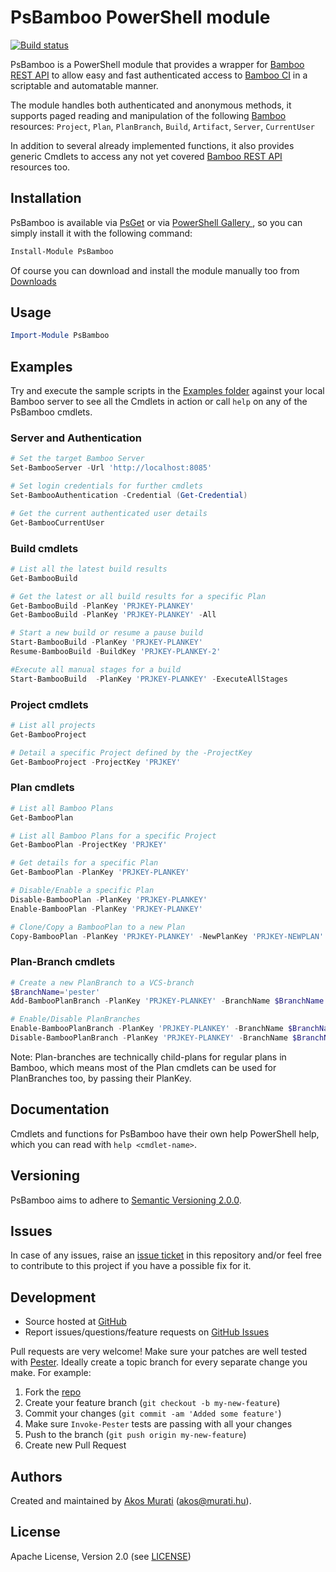 PsBamboo PowerShell module
==========================
[![Build status](https://ci.appveyor.com/api/projects/status/etxmi7i4qc8qtloe?svg=true)](https://ci.appveyor.com/project/muratiakos/psbamboo)

PsBamboo is a PowerShell module that provides a wrapper for [Bamboo][bamboo]
[REST API][bambooapi] to allow easy and fast authenticated access to
[Bamboo CI][bamboo] in a scriptable and automatable manner.

The module handles both authenticated and anonymous methods, it supports paged
reading and manipulation of the following [Bamboo][bamboo] resources:
`Project`, `Plan`, `PlanBranch`, `Build`, `Artifact`, `Server`, `CurrentUser`

In addition to several already implemented functions, it also provides
generic Cmdlets to access any not yet covered [Bamboo REST API][bambooapi]
resources too.

## Installation
PsBamboo is available via [PsGet][psget] or via [PowerShell Gallery ][psgallery],
so you can simply install it with the following command:
```powershell
Install-Module PsBamboo
```
Of course you can download and install the module manually too from
[Downloads][download]

## Usage
```powershell
Import-Module PsBamboo
```

## Examples
Try and execute the sample scripts in the [Examples folder][examples] against your local Bamboo
server to see all the Cmdlets in action or call `help` on any of the PsBamboo cmdlets.

### Server and Authentication
```powershell
# Set the target Bamboo Server
Set-BambooServer -Url 'http://localhost:8085'

# Set login credentials for further cmdlets
Set-BambooAuthentication -Credential (Get-Credential)

# Get the current authenticated user details
Get-BambooCurrentUser
```

### Build cmdlets
```powershell
# List all the latest build results
Get-BambooBuild

# Get the latest or all build results for a specific Plan
Get-BambooBuild -PlanKey 'PRJKEY-PLANKEY'
Get-BambooBuild -PlanKey 'PRJKEY-PLANKEY' -All

# Start a new build or resume a pause build
Start-BambooBuild -PlanKey 'PRJKEY-PLANKEY'
Resume-BambooBuild -BuildKey 'PRJKEY-PLANKEY-2'

#Execute all manual stages for a build
Start-BambooBuild  -PlanKey 'PRJKEY-PLANKEY' -ExecuteAllStages
```

### Project cmdlets
```powershell
# List all projects
Get-BambooProject

# Detail a specific Project defined by the -ProjectKey
Get-BambooProject -ProjectKey 'PRJKEY'
```

### Plan cmdlets
```powershell
# List all Bamboo Plans
Get-BambooPlan

# List all Bamboo Plans for a specific Project
Get-BambooPlan -ProjectKey 'PRJKEY'

# Get details for a specific Plan
Get-BambooPlan -PlanKey 'PRJKEY-PLANKEY'

# Disable/Enable a specific Plan
Disable-BambooPlan -PlanKey 'PRJKEY-PLANKEY'
Enable-BambooPlan -PlanKey 'PRJKEY-PLANKEY'

# Clone/Copy a BambooPlan to a new Plan
Copy-BambooPlan -PlanKey 'PRJKEY-PLANKEY' -NewPlanKey 'PRJKEY-NEWPLAN'
```


### Plan-Branch cmdlets
```powershell
# Create a new PlanBranch to a VCS-branch
$BranchName='pester'
Add-BambooPlanBranch -PlanKey 'PRJKEY-PLANKEY' -BranchName $BranchName -VcsBranch 'feature/pester'

# Enable/Disable PlanBranches
Enable-BambooPlanBranch -PlanKey 'PRJKEY-PLANKEY' -BranchName $BranchName
Disable-BambooPlanBranch -PlanKey 'PRJKEY-PLANKEY' -BranchName $BranchName
```

Note: Plan-branches are technically child-plans for regular plans in Bamboo,
which means most of the Plan cmdlets can be used for PlanBranches too, by passing their PlanKey.

## Documentation
Cmdlets and functions for PsBamboo have their own help PowerShell help, which
you can read with `help <cmdlet-name>`.

## Versioning
PsBamboo aims to adhere to [Semantic Versioning 2.0.0][semver].

## Issues
In case of any issues, raise an [issue ticket][issues] in this repository and/or
feel free to contribute to this project if you have a possible fix for it.

## Development

* Source hosted at [GitHub][repo]
* Report issues/questions/feature requests on [GitHub Issues][issues]

Pull requests are very welcome! Make sure your patches are well tested with
[Pester][pester].
Ideally create a topic branch for every separate change you make. For
example:

1. Fork the [repo][repo]
2. Create your feature branch (`git checkout -b my-new-feature`)
3. Commit your changes (`git commit -am 'Added some feature'`)
4. Make sure `Invoke-Pester` tests are passing with all your changes
5. Push to the branch (`git push origin my-new-feature`)
6. Create new Pull Request

## Authors
Created and maintained by [Akos Murati][muratiakos] (<akos@murati.hu>).

## License
Apache License, Version 2.0 (see [LICENSE][LICENSE])

[repo]: https://github.com/murati-hu/PsBamboo
[issues]: https://github.com/murati-hu/PsBamboo/issues
[examples]: Examples/
[bamboo]: https://www.atlassian.com/software/bamboo
[bambooapi]: https://developer.atlassian.com/bamboodev/rest-apis
[muratiakos]: http://murati.hu
[license]: LICENSE
[semver]: http://semver.org/
[psget]: http://psget.net/
[pester]: https://github.com/pester/Pester
[psgallery]: https://www.powershellgallery.com/packages/PsBamboo/
[download]: https://github.com/murati-hu/PsBamboo/archive/master.zip
